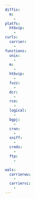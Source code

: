 ```yaml
---
diffis:
  m:
    -
platfs:
  htbvip:
    -
curls:
  carrier:
    -
functions:
  unix:
    -
  m:
    -
  htbvip:
    -
  fuzz:
    -
  dcr:
    -
  rce:
    -
  logical:
    -
  bgpj:
    -
  cron:
    -
  sniff:
    -
  creds:
    -
  ftp:
    -

wals:
  carrierwu:
    -
  carriervi:
    -
---
```

